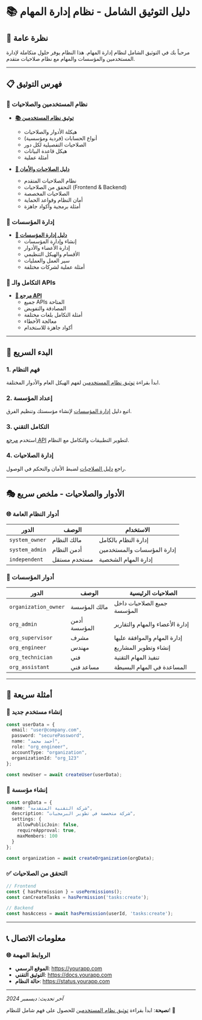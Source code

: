 # 📚 دليل التوثيق الشامل - نظام إدارة المهام

## 🎯 نظرة عامة

مرحباً بك في التوثيق الشامل لنظام إدارة المهام. هذا النظام يوفر حلول متكاملة لإدارة المستخدمين والمؤسسات والمهام مع نظام صلاحيات متقدم.

---

## 📋 فهرس التوثيق

### 🔐 نظام المستخدمين والصلاحيات
- **[📚 توثيق نظام المستخدمين](./USER_SYSTEM_DOCUMENTATION.md)**
  - هيكلة الأدوار والصلاحيات
  - أنواع الحسابات (فردية ومؤسسية)
  - الصلاحيات التفصيلية لكل دور
  - هيكل قاعدة البيانات
  - أمثلة عملية

- **[🔐 دليل الصلاحيات والأمان](./USER_PERMISSIONS_GUIDE.md)**
  - نظام الصلاحيات المتقدم
  - التحقق من الصلاحيات (Frontend & Backend)
  - الصلاحيات المخصصة
  - أمان النظام وقواعد الحماية
  - أمثلة برمجية وأكواد جاهزة

### 🏢 إدارة المؤسسات
- **[🏢 دليل إدارة المؤسسات](./ORGANIZATION_MANAGEMENT.md)**
  - إنشاء وإدارة المؤسسات
  - إدارة الأعضاء والأدوار
  - الأقسام والهيكل التنظيمي
  - سير العمل والعمليات
  - أمثلة عملية لشركات مختلفة

### 🔌 التكامل والـ APIs
- **[🔌 مرجع API](./API_REFERENCE.md)**
  - جميع APIs المتاحة
  - المصادقة والتفويض
  - أمثلة التكامل بلغات مختلفة
  - معالجة الأخطاء
  - أكواد جاهزة للاستخدام

---

## 🚀 البدء السريع

### 1. **فهم النظام**
ابدأ بقراءة [توثيق نظام المستخدمين](./USER_SYSTEM_DOCUMENTATION.md) لفهم الهيكل العام والأدوار المختلفة.

### 2. **إعداد المؤسسة**
اتبع دليل [إدارة المؤسسات](./ORGANIZATION_MANAGEMENT.md) لإنشاء مؤسستك وتنظيم الفرق.

### 3. **التكامل التقني**
استخدم [مرجع API](./API_REFERENCE.md) لتطوير التطبيقات والتكامل مع النظام.

### 4. **إدارة الصلاحيات**
راجع [دليل الصلاحيات](./USER_PERMISSIONS_GUIDE.md) لضبط الأمان والتحكم في الوصول.

---

## 🎭 الأدوار والصلاحيات - ملخص سريع

### 🌐 أدوار النظام العامة
| الدور | الوصف | الاستخدام |
|-------|--------|-----------|
| `system_owner` | مالك النظام | إدارة النظام بالكامل |
| `system_admin` | أدمن النظام | إدارة المؤسسات والمستخدمين |
| `independent` | مستخدم مستقل | إدارة المهام الشخصية |

### 🏢 أدوار المؤسسات
| الدور | الوصف | الصلاحيات الرئيسية |
|-------|--------|-------------------|
| `organization_owner` | مالك المؤسسة | جميع الصلاحيات داخل المؤسسة |
| `org_admin` | أدمن المؤسسة | إدارة الأعضاء والمهام والتقارير |
| `org_supervisor` | مشرف | إدارة المهام والموافقة عليها |
| `org_engineer` | مهندس | إنشاء وتطوير المشاريع |
| `org_technician` | فني | تنفيذ المهام التقنية |
| `org_assistant` | مساعد فني | المساعدة في المهام البسيطة |

---

## 🔧 أمثلة سريعة

### 👤 إنشاء مستخدم جديد
```typescript
const userData = {
  email: "user@company.com",
  password: "securePassword",
  name: "أحمد محمد",
  role: "org_engineer",
  accountType: "organization",
  organizationId: "org_123"
};

const newUser = await createUser(userData);
```

### 🏢 إنشاء مؤسسة
```typescript
const orgData = {
  name: "شركة التقنية المتقدمة",
  description: "شركة متخصصة في تطوير البرمجيات",
  settings: {
    allowPublicJoin: false,
    requireApproval: true,
    maxMembers: 100
  }
};

const organization = await createOrganization(orgData);
```

### ✅ التحقق من الصلاحيات
```typescript
// Frontend
const { hasPermission } = usePermissions();
const canCreateTasks = hasPermission('tasks:create');

// Backend
const hasAccess = await hasPermission(userId, 'tasks:create');
```

---

## 📞 معلومات الاتصال

### 🌐 الروابط المهمة
- **الموقع الرسمي**: https://yourapp.com
- **التوثيق التقني**: https://docs.yourapp.com
- **حالة النظام**: https://status.yourapp.com

---

*آخر تحديث: ديسمبر 2024*

**نصيحة**: ابدأ بقراءة [توثيق نظام المستخدمين](./USER_SYSTEM_DOCUMENTATION.md) للحصول على فهم شامل للنظام! 🚀
